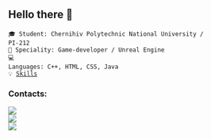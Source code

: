 ## Hello there 👋
<code>🎓 Student: Chernihiv Polytechnic National University / PI-212</code>  
<code>👷 Speciality: Game-developer / Unreal Engine </code><br> 
<code>💻 Languages: C++, HTML, CSS, Java</code>  
<code>💡 [Skills](SKILLS.md)</code>



 <div>
    <h3>Contacts:</h3>
    <a href="https://t.me/FalseDmitry01"><img src="https://img.shields.io/badge/-Telegram-090909?style=for-the-badge&logo=telegram&logoColor=27A0D9" /></a><br>
    <a href="https://instagram.com/dim4iks34"><img src="https://img.shields.io/badge/-Instagram-090909?style=for-the-badge&logo=instagram&logoColor=B4068E" /></a><br>
    <a href="https://mail.google.com/mail/u/0/#inbox"><img src="https://img.shields.io/badge/-Gmail-090909?style=for-the-badge&logo=Gmail&logoColor=FF0000" /></a>
  </div>

